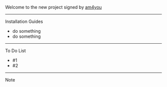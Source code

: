 Welcome to the new project signed by [am4you](http://www.am4you.net)

- - -

Installation Guides

+ do something
+ do something

* * *

To Do List

+ #1
+ #2

* * *

Note